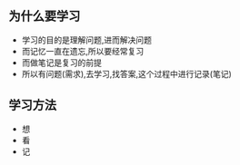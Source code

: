 ## 为什么要学习

- 学习的目的是理解问题,进而解决问题
- 而记忆一直在遗忘,所以要经常复习
- 而做笔记是复习的前提
- 所以有问题(需求),去学习,找答案,这个过程中进行记录(笔记)


## 学习方法

- 想
- 看
- 记
